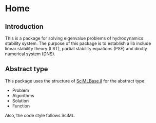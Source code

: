 # Home

## Introduction

This is a package for solving eigenvalue problems of hydrodynamics stability system. 
The purpose of this package is to establish a lib include linear stability theory (LST), partial stability equations (PSE) and dirctly numerical system (DNS).

## Abstract type

This package uses the structure of [SciMLBase.jl](https://github.com/SciML/SciMLBase.jl) for the abstract type:

- Problem
- Algorithms
- Solution
- Function

Also, the code style follows SciML.